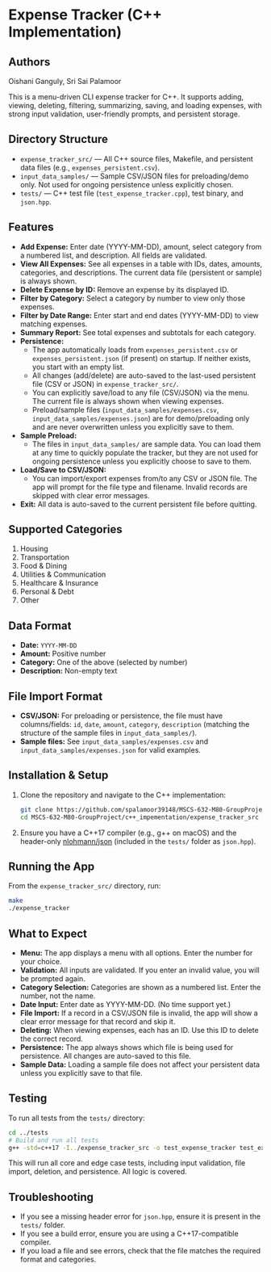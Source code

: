 # Expense Tracker (C++ Implementation)

## Authors
Oishani Ganguly, Sri Sai Palamoor

This is a menu-driven CLI expense tracker for C++. It supports adding, viewing, deleting, filtering, summarizing, saving, and loading expenses, with strong input validation, user-friendly prompts, and persistent storage.

## Directory Structure

- `expense_tracker_src/` — All C++ source files, Makefile, and persistent data files (e.g., `expenses_persistent.csv`).
- `input_data_samples/` — Sample CSV/JSON files for preloading/demo only. Not used for ongoing persistence unless explicitly chosen.
- `tests/` — C++ test file (`test_expense_tracker.cpp`), test binary, and `json.hpp`.

## Features

- **Add Expense:** Enter date (YYYY-MM-DD), amount, select category from a numbered list, and description. All fields are validated.
- **View All Expenses:** See all expenses in a table with IDs, dates, amounts, categories, and descriptions. The current data file (persistent or sample) is always shown.
- **Delete Expense by ID:** Remove an expense by its displayed ID.
- **Filter by Category:** Select a category by number to view only those expenses.
- **Filter by Date Range:** Enter start and end dates (YYYY-MM-DD) to view matching expenses.
- **Summary Report:** See total expenses and subtotals for each category.
- **Persistence:**
  - The app automatically loads from `expenses_persistent.csv` or `expenses_persistent.json` (if present) on startup. If neither exists, you start with an empty list.
  - All changes (add/delete) are auto-saved to the last-used persistent file (CSV or JSON) in `expense_tracker_src/`.
  - You can explicitly save/load to any file (CSV/JSON) via the menu. The current file is always shown when viewing expenses.
  - Preload/sample files (`input_data_samples/expenses.csv`, `input_data_samples/expenses.json`) are for demo/preloading only and are never overwritten unless you explicitly save to them.
- **Sample Preload:**
  - The files in `input_data_samples/` are sample data. You can load them at any time to quickly populate the tracker, but they are not used for ongoing persistence unless you explicitly choose to save to them.
- **Load/Save to CSV/JSON:**
  - You can import/export expenses from/to any CSV or JSON file. The app will prompt for the file type and filename. Invalid records are skipped with clear error messages.
- **Exit:** All data is auto-saved to the current persistent file before quitting.

## Supported Categories

1. Housing
2. Transportation
3. Food & Dining
4. Utilities & Communication
5. Healthcare & Insurance
6. Personal & Debt
7. Other

## Data Format

- **Date:** `YYYY-MM-DD`
- **Amount:** Positive number
- **Category:** One of the above (selected by number)
- **Description:** Non-empty text

## File Import Format

- **CSV/JSON:** For preloading or persistence, the file must have columns/fields: `id`, `date`, `amount`, `category`, `description` (matching the structure of the sample files in `input_data_samples/`).
- **Sample files:** See `input_data_samples/expenses.csv` and `input_data_samples/expenses.json` for valid examples.

## Installation & Setup

1. Clone the repository and navigate to the C++ implementation:

   ```zsh
   git clone https://github.com/spalamoor39148/MSCS-632-M80-GroupProject.git
   cd MSCS-632-M80-GroupProject/c++_impementation/expense_tracker_src
   ```

2. Ensure you have a C++17 compiler (e.g., g++ on macOS) and the header-only [nlohmann/json](https://github.com/nlohmann/json) (included in the `tests/` folder as `json.hpp`).

## Running the App

From the `expense_tracker_src/` directory, run:

```zsh
make
./expense_tracker
```

## What to Expect

- **Menu:** The app displays a menu with all options. Enter the number for your choice.
- **Validation:** All inputs are validated. If you enter an invalid value, you will be prompted again.
- **Category Selection:** Categories are shown as a numbered list. Enter the number, not the name.
- **Date Input:** Enter date as YYYY-MM-DD. (No time support yet.)
- **File Import:** If a record in a CSV/JSON file is invalid, the app will show a clear error message for that record and skip it.
- **Deleting:** When viewing expenses, each has an ID. Use this ID to delete the correct record.
- **Persistence:** The app always shows which file is being used for persistence. All changes are auto-saved to this file.
- **Sample Data:** Loading a sample file does not affect your persistent data unless you explicitly save to that file.

## Testing

To run all tests from the `tests/` directory:

```zsh
cd ../tests
# Build and run all tests
g++ -std=c++17 -I../expense_tracker_src -o test_expense_tracker test_expense_tracker.cpp ../expense_tracker_src/Expense.cpp ../expense_tracker_src/FileManager.cpp ../expense_tracker_src/Utils.cpp && ./test_expense_tracker
```

This will run all core and edge case tests, including input validation, file import, deletion, and persistence. All logic is covered.

## Troubleshooting

- If you see a missing header error for `json.hpp`, ensure it is present in the `tests/` folder.
- If you see a build error, ensure you are using a C++17-compatible compiler.
- If you load a file and see errors, check that the file matches the required format and categories.